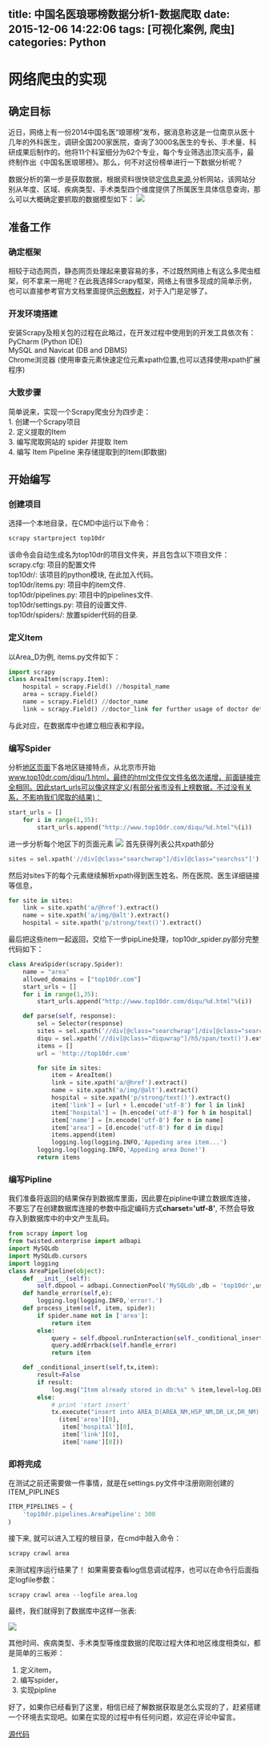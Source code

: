 title: 中国名医琅琊榜数据分析1-数据爬取
date: 2015-12-06 14:22:06
tags: [可视化案例, 爬虫]
categories: Python
---
# 网络爬虫的实现
## 确定目标
近日，网络上有一份2014中国名医“琅琊榜”发布，据消息称这是一位南京从医十几年的外科医生，调研全国200家医院，查询了3000名医生的专长、手术量、科研成果后制作的。他将11个科室细分为62个专业，每个专业筛选出顶尖高手，最终制作出《中国名医琅琊榜》。那么，何不对这份榜单进行一下数据分析呢？

数据分析的第一步是获取数据，根据资料很快锁定[信息来源](http://www.top10dr.com),分析网站，该网站分别从年度、区域、疾病类型、手术类型四个维度提供了所属医生具体信息查询，那么可以大概确定要抓取的数据模型如下：
![](http://7xoxf6.com1.z0.glb.clouddn.com/top10drmodel.png)
## 准备工作
### 确定框架
相较于动态网页，静态网页处理起来要容易的多，不过既然网络上有这么多爬虫框架，何不拿来一用呢？在此我选择Scrapy框架，网络上有很多现成的简单示例，也可以直接参考官方文档里面提供[示例教程](http://scrapy-chs.readthedocs.org/zh_CN/latest/intro/tutorial.html)，对于入门是足够了。

### 开发环境搭建
安装Scrapy及相关包的过程在此略过，在开发过程中使用到的开发工具依次有：
<br>PyCharm (Python IDE)
<br>MySQL and Navicat (DB and DBMS)
<br>Chrome浏览器 (使用审查元素快速定位元素xpath位置,也可以选择使用xpath扩展程序)

### 大致步骤
简单说来，实现一个Scrapy爬虫分为四步走：
<br>1. 创建一个Scrapy项目
<br>2. 定义提取的Item
<br>3. 编写爬取网站的 spider 并提取 Item
<br>4. 编写 Item Pipeline 来存储提取到的Item(即数据)

## 开始编写
### 创建项目
选择一个本地目录，在CMD中运行以下命令：<br>
```python
scrapy startproject top10dr
```
该命令会自动生成名为top10dr的项目文件夹，并且包含以下项目文件：
<br>scrapy.cfg: 项目的配置文件
<br>top10dr/: 该项目的python模块, 在此加入代码。
<br>top10dr/items.py: 项目中的item文件.
<br>top10dr/pipelines.py: 项目中的pipelines文件.
<br>top10dr/settings.py: 项目的设置文件.
<br>top10dr/spiders/: 放置spider代码的目录.
### 定义Item
以Area_D为例, items.py文件如下：
```python
import scrapy
class AreaItem(scrapy.Item):
    hospital = scrapy.Field() //hospital_name
    area = scrapy.Field()
    name = scrapy.Field() //doctor_name
    link = scrapy.Field() //doctor_link for further usage of doctor details crawling.
```
与此对应，在数据库中也建立相应表和字段。
### 编写Spider
分析[地区页面](http://www.top10dr.com/diqumy.html)下各地区链接特点，从北京市开始 www.top10dr.com/diqu/1.html，最终的html文件仅文件名依次递增，前面链接完全相同。因此start_urls可以像这样定义(有部分省市没有上榜数据，不过没有关系，不影响我们爬取的结果)：
```python
start_urls = []
    for i in range(1,35):
        start_urls.append("http://www.top10dr.com/diqu/%d.html"%(i))
```
进一步分析每个地区下的页面元素
![](http://7xoxf6.com1.z0.glb.clouddn.com/datavizdemoareaxpath.png)
首先获得列表公共xpath部分
```python
sites = sel.xpath('//div[@class="searchwrap"]/div[@class="searchss"]')
```
然后对sites下的每个元素继续解析xpath得到医生姓名、所在医院、医生详细链接等信息，
```python
for site in sites:
	link = site.xpath('a/@href').extract()
	name = site.xpath('a/img/@alt').extract()
	hospital = site.xpath('p/strong/text()').extract()
```
最后把这些item一起返回，交给下一步pipLine处理，top10dr_spider.py部分完整代码如下：
```python
class AreaSpider(scrapy.Spider):
    name = "area"
    allowed_domains = ["top10dr.com"]
    start_urls = []
    for i in range(1,35):
        start_urls.append("http://www.top10dr.com/diqu/%d.html"%(i))

    def parse(self, response):
        sel = Selector(response)
        sites = sel.xpath('//div[@class="searchwrap"]/div[@class="searchss"]')
        diqu = sel.xpath('//div[@class="diquwrap"]/h5/span/text()').extract()
        items = []
        url = 'http://top10dr.com'

        for site in sites:
            item = AreaItem()
            link = site.xpath('a/@href').extract()
            name = site.xpath('a/img/@alt').extract()
            hospital = site.xpath('p/strong/text()').extract()
            item['link'] = [url + l.encode('utf-8') for l in link]
            item['hospital'] = [h.encode('utf-8') for h in hospital]
            item['name'] = [n.encode('utf-8') for n in name]
            item['area'] = [d.encode('utf-8') for d in diqu]
            items.append(item)
            logging.log(logging.INFO,'Appeding area item...')
        logging.log(logging.INFO,'Appeding area Done!')
        return items
```
### 编写Pipline
我们准备将返回的结果保存到数据库里面，因此要在pipline中建立数据库连接，不要忘了在创建数据库连接的参数中指定编码方式**charset='utf-8'**, 不然会导致存入到数据库中的中文产生乱码。

```python
from scrapy import log
from twisted.enterprise import adbapi
import MySQLdb
import MySQLdb.cursors
import logging
class AreaPipeline(object):
    def __init__(self):
        self.dbpool = adbapi.ConnectionPool('MySQLdb',db = 'top10dr',user = 'root',passwd = 'admin',cursorclass = MySQLdb.cursors.DictCursor,charset = 'utf8',use_unicode = False)
    def handle_error(self,e):
        logging.log(logging.INFO,'error!.')
    def process_item(self, item, spider):
        if spider.name not in ['area']:
            return item
        else:
            query = self.dbpool.runInteraction(self._conditional_insert, item)
            query.addErrback(self.handle_error)
            return item

    def _conditional_insert(self,tx,item):
        result=False
        if result:
            log.msg("Item already stored in db:%s" % item,level=log.DEBUG)
        else:
            # print 'start insert'
            tx.execute("insert into AREA_D(AREA_NM,HSP_NM,DR_LK,DR_NM) values(%s,%s,%s,%s);",
              (item['area'][0],
               item['hospital'][0],
               item['link'][0],
               item['name'][0]))
```
### 即将完成
在测试之前还需要做一件事情，就是在settings.py文件中注册刚刚创建的ITEM_PIPLINES
```python
ITEM_PIPELINES = {
    'top10dr.pipelines.AreaPipeline': 300
｝
```
接下来, 就可以进入工程的根目录，在cmd中敲入命令：
```python
scrapy crawl area
```
来测试程序运行结果了！
如果需要查看log信息调试程序，也可以在命令行后面指定logfile参数：
```python
scrapy crawl area --logfile area.log
```
最终，我们就得到了数据库中这样一张表:

![](http://7xoxf6.com1.z0.glb.clouddn.com/top10drdb.png)

其他时间、疾病类型、手术类型等维度数据的爬取过程大体和地区维度相类似，都是简单的三板斧：
1. 定义item，
2. 编写spider，
3. 实现pipline

好了，如果你已经看到了这里，相信已经了解数据获取是怎么实现的了，赶紧搭建一个环境去实现吧。如果在实现的过程中有任何问题，欢迎在评论中留言。

[源代码](https://github.com/swucim/top10dr)
